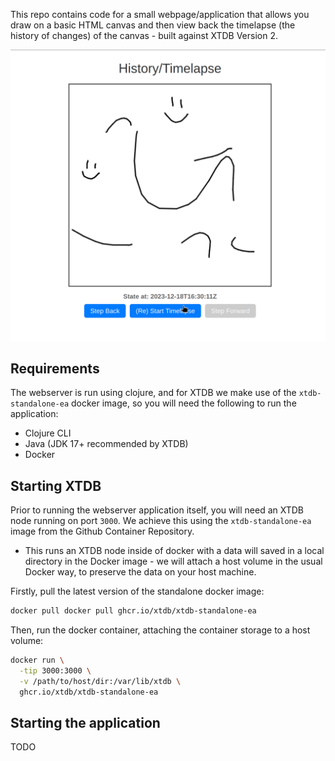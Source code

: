 This repo contains code for a small webpage/application that allows you draw on a basic HTML canvas and then view back the timelapse (the history of changes) of the canvas - built against XTDB Version 2.

![](https://github.com/danmason/xtdb-easel-playground/blob/main/timelapse.gif)

## Requirements

The webserver is run using clojure, and for XTDB we make use of the `xtdb-standalone-ea` docker image, so you will need the following to run the application:

- Clojure CLI
- Java (JDK 17+ recommended by XTDB)
- Docker

## Starting XTDB

Prior to running the webserver application itself, you will need an XTDB node running on port `3000`. We achieve this using the `xtdb-standalone-ea` image from the Github Container Repository.

- This runs an XTDB node inside of docker with a data will saved in a local directory in the Docker image - we will attach a host volume in the usual Docker way, to preserve the data on your host machine.

Firstly, pull the latest version of the standalone docker image:
```bash
docker pull docker pull ghcr.io/xtdb/xtdb-standalone-ea
```

Then, run the docker container, attaching the container storage to a host volume:
```bash
docker run \
  -tip 3000:3000 \
  -v /path/to/host/dir:/var/lib/xtdb \
  ghcr.io/xtdb/xtdb-standalone-ea
```

## Starting the application

TODO
